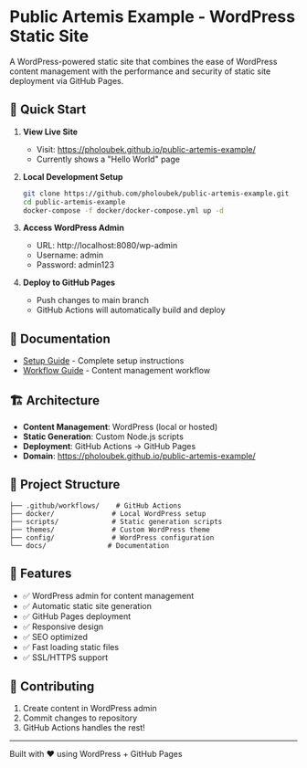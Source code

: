 # Public Artemis Example - WordPress Static Site

A WordPress-powered static site that combines the ease of WordPress content management with the performance and security of static site deployment via GitHub Pages.

## 🚀 Quick Start

1. **View Live Site**
   - Visit: https://pholoubek.github.io/public-artemis-example/
   - Currently shows a "Hello World" page

2. **Local Development Setup**
   ```bash
   git clone https://github.com/pholoubek/public-artemis-example.git
   cd public-artemis-example
   docker-compose -f docker/docker-compose.yml up -d
   ```

3. **Access WordPress Admin**
   - URL: http://localhost:8080/wp-admin
   - Username: admin
   - Password: admin123

4. **Deploy to GitHub Pages**
   - Push changes to main branch
   - GitHub Actions will automatically build and deploy

## 📖 Documentation

- [Setup Guide](docs/setup.md) - Complete setup instructions
- [Workflow Guide](docs/workflow.md) - Content management workflow

## 🏗️ Architecture

- **Content Management**: WordPress (local or hosted)
- **Static Generation**: Custom Node.js scripts
- **Deployment**: GitHub Actions → GitHub Pages
- **Domain**: https://pholoubek.github.io/public-artemis-example/

## 📁 Project Structure

```
├── .github/workflows/    # GitHub Actions
├── docker/              # Local WordPress setup
├── scripts/             # Static generation scripts
├── themes/              # Custom WordPress theme
├── config/              # WordPress configuration
└── docs/               # Documentation
```

## 🔧 Features

- ✅ WordPress admin for content management
- ✅ Automatic static site generation
- ✅ GitHub Pages deployment
- ✅ Responsive design
- ✅ SEO optimized
- ✅ Fast loading static files
- ✅ SSL/HTTPS support

## 🤝 Contributing

1. Create content in WordPress admin
2. Commit changes to repository
3. GitHub Actions handles the rest!

---

Built with ❤️ using WordPress + GitHub Pages

